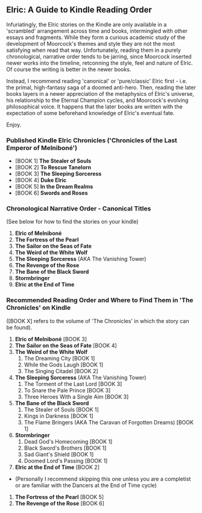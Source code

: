## Elric: A Guide to Kindle Reading Order

Infuriatingly, the Elric stories on the Kindle are only available in a 'scrambled' arrangement across time and books, intermingled with other essays and fragments. While they form a curious academic study of the development of Moorcock's themes and style they are not the most satisfying when read that way. Unfortunately, reading them in a purely chronological,  narrative order tends to be jarring, since Moorcock inserted newer works into the timeline, retconning the style, feel and nature of Elric. Of course the writing is better in the newer books.

Instead, I recommend reading 'canonical' or 'pure/classic' Elric first - i.e. the primal, high-fantasy saga of a doomed anti-hero. Then, reading the later books layers in a newer appreciation of the metaphysics of Elric's universe, his relationship to the Eternal Champion cycles, and Moorcock's evolving philosophical voice. It happens that the later books are written with the expectation of some beforehand knowledge of Elric's eventual fate.

Enjoy.

### Published Kindle Elric Chronicles ('Chronicles of the Last Emperor of Melniboné')
* [BOOK 1] **The Stealer of Souls**
* [BOOK 2] **To Rescue Tanelorn**
* [BOOK 3] **The Sleeping Sorceress**
* [BOOK 4] **Duke Elric**
* [BOOK 5] **In the Dream Realms**
* [BOOK 6] **Swords and Roses**

### Chronological Narrative Order - Canonical Titles
(See below for how to find the stories on your kindle)

1. **Elric of Melniboné**
1. **The Fortress of the Pearl**
1. **The Sailor on the Seas of Fate**
1. **The Weird of the White Wolf**
1. **The Sleeping Sorceress** (AKA The Vanishing Tower)
1. **The Revenge of the Rose**
1. **The Bane of the Black Sword**
1. **Stormbringer**
1. **Elric at the End of Time** 

### Recommended Reading Order and Where to Find Them in 'The Chronicles' on Kindle
([BOOK X] refers to the volume of 'The Chronicles' in which the story can be found).

1. **Elric of Melniboné**  [BOOK 3]
1. **The Sailor on the Seas of Fate** [BOOK 4]
1. **The Weird of the White Wolf**
	1. The Dreaming City [BOOK 1]
	1. While the Gods Laugh [BOOK 1]
	1. The Singing Citadel [BOOK 2]
1. **The Sleeping Sorceress** (AKA The Vanishing Tower)
	1. The Torment of the Last Lord [BOOK 3]
	1. To Snare the Pale Prince [BOOK 3]
	1. Three Heroes With a Single Aim [BOOK 3]
1. **The Bane of the Black Sword**
	1. The Stealer of Souls [BOOK 1]
	1. Kings in Darkness [BOOK 1]
	1. The Flame Bringers (AKA The Caravan of Forgotten Dreams) [BOOK 1]
1. **Stormbringer**
	1. Dead God's Homecoming [BOOK 1]
	1. Black Sword's Brothers [BOOK 1]
	1. Sad Giant's Shield [BOOK 1]
	1. Doomed Lord's Passing [BOOK 1]
1. **Elric at the End of Time** [BOOK 2]
  * (Personally I recommend skipping this one unless you are a completist or are familiar with the Dancers at the End of Time cycle)
1. **The Fortress of the Pearl** [BOOK 5]
1. **The Revenge of the Rose** [BOOK 6]
